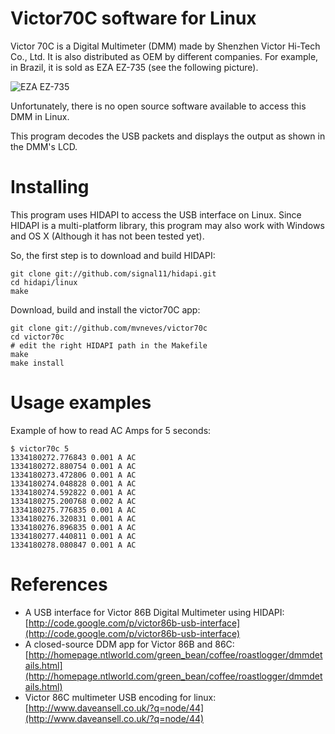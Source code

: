 
# Victor70C software for Linux

Victor 70C is a Digital Multimeter (DMM) made by Shenzhen Victor Hi-Tech 
Co., Ltd. It is also distributed as OEM by different companies. For example, 
in Brazil, it is sold as EZA EZ-735 (see the following picture).  

![EZA EZ-735](raw/master/photo.jpg)

Unfortunately, there is no open source software available to access this DMM in Linux.

This program decodes the USB packets and displays the output as shown in the DMM's LCD.


# Installing 


This program uses HIDAPI to access the USB interface on Linux. Since HIDAPI 
is a multi-platform library, this program may also work with Windows and OS X 
(Although it has not been tested yet).

So, the first step is to download and build HIDAPI:

	git clone git://github.com/signal11/hidapi.git
	cd hidapi/linux
	make

Download, build and install the victor70C app:

	git clone git://github.com/mvneves/victor70c
	cd victor70c
	# edit the right HIDAPI path in the Makefile
	make
	make install


# Usage examples


Example of how to read AC Amps for 5 seconds:

	$ victor70c 5
	1334180272.776843 0.001 A AC
	1334180272.880754 0.001 A AC
	1334180273.472806 0.001 A AC
	1334180274.048828 0.001 A AC
	1334180274.592822 0.001 A AC
	1334180275.200768 0.002 A AC
	1334180275.776835 0.001 A AC
	1334180276.320831 0.001 A AC
	1334180276.896835 0.001 A AC
	1334180277.440811 0.001 A AC
	1334180278.080847 0.001 A AC




# References

- A USB interface for Victor 86B Digital Multimeter using HIDAPI: 
[http://code.google.com/p/victor86b-usb-interface](http://code.google.com/p/victor86b-usb-interface)
- A closed-source DDM app for Victor 86B and 86C: 
[http://homepage.ntlworld.com/green_bean/coffee/roastlogger/dmmdetails.html](http://homepage.ntlworld.com/green_bean/coffee/roastlogger/dmmdetails.html)
- Victor 86C multimeter USB encoding for linux:
[http://www.daveansell.co.uk/?q=node/44](http://www.daveansell.co.uk/?q=node/44)


